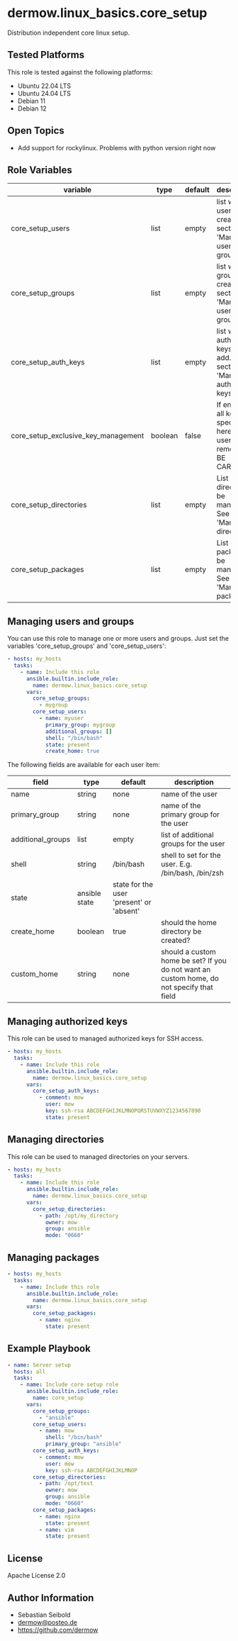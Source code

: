 dermow.linux_basics.core_setup
=========

Distribution independent core linux setup.

Tested Platforms
--------------
This role is tested against the following platforms:
* Ubuntu 22.04 LTS
* Ubuntu 24.04 LTS
* Debian 11
* Debian 12

Open Topics
--------------
* Add support for rockylinux. Problems with python version right now

Role Variables
--------------
|  variable | type | default | description  |
|---|---|---|---|
| core_setup_users  | list | empty | list with users to create. See section 'Managing users and groups' |
| core_setup_groups  | list | empty | list with groups to create. See section 'Managing users and groups' |
| core_setup_auth_keys  | list | empty | list with authorized keys to add. See section 'Managing authorized keys' |
| core_setup_exclusive_key_management | boolean | false | If enabled, all keys not specified here for the user will be removed. BE CAREFUL! |
| core_setup_directories | list | empty | List of directories be managed. See section 'Managing directories' |
| core_setup_packages | list | empty | List of packages be managed. See section 'Managing packages' |

Managing users and groups
--------------
You can use this role to manage one or more users and groups. Just set the variables 'core_setup_groups' and 'core_setup_users':
```yaml
- hosts: my_hosts
  tasks:
    - name: Include this role
      ansible.builtin.include_role:
        name: dermow.linux_basics.core_setup
      vars:
        core_setup_groups:
          - mygroup
        core_setup_users:
          - name: myuser
            primary_group: mygroup
            additional_groups: []
            shell: "/bin/bash"
            state: present
            create_home: true
```

The following fields are available for each user item:

|  field | type | default | description  |
|---|---|---|---|
| name | string | none | name of the user |
| primary_group | string | none | name of the primary group for the user | 
| additional_groups | list | empty | list of additional groups for the user | 
| shell | string | /bin/bash | shell to set for the user. E.g. /bin/bash, /bin/zsh |
| state | ansible state | state for the user 'present' or 'absent' |
| create_home | boolean | true | should the home directory be created? |
| custom_home | string | none | should a custom home be set? If you do not want an custom home, do not specify that field |

Managing authorized keys
--------------
This role can be used to managed authorized keys for SSH access. 

```yaml
- hosts: my_hosts
  tasks:
    - name: Include this role
      ansible.builtin.include_role:
        name: dermow.linux_basics.core_setup
      vars:
        core_setup_auth_keys:
          - comment: mow
            user: mow
            key: ssh-rsa ABCDEFGHIJKLMNOPQRSTUVWXYZ1234567890
            state: present
```

Managing directories
--------------
This role can be used to managed directories on your servers. 

```yaml
- hosts: my_hosts
  tasks:
    - name: Include this role
      ansible.builtin.include_role:
        name: dermow.linux_basics.core_setup
      vars:
        core_setup_directories:
          - path: /opt/my_directory
            owner: mow
            group: ansible
            mode: "0660"
```

Managing packages
--------------
```yaml
- hosts: my_hosts
  tasks:
    - name: Include this role
      ansible.builtin.include_role:
        name: dermow.linux_basics.core_setup
      vars:
        core_setup_packages:
          - name: nginx
            state: present
```

Example Playbook
----------------
```yaml
- name: Server setup
  hosts: all
  tasks:
    - name: Include core setup role
      ansible.builtin.include_role:
        name: core_setup
      vars:
        core_setup_groups:
          - "ansible"
        core_setup_users:
          - name: mow
            shell: "/bin/bash"
            primary_group: "ansible"
        core_setup_auth_keys:
          - comment: mow
            user: mow
            key: ssh-rsa ABCDEFGHIJKLMNOP
        core_setup_directories:
          - path: /opt/test
            owner: mow
            group: ansible
            mode: "0660"
        core_setup_packages:
          - name: nginx
            state: present
          - name: vim
            state: present

```

License
-------
Apache License 2.0

Author Information
------------------
* Sebastian Seibold
* dermow@posteo.de
* https://github.com/dermow
